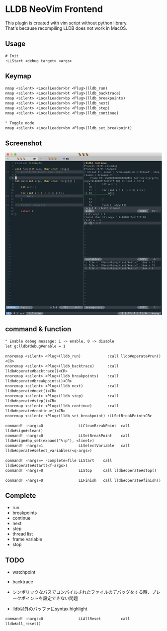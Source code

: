 # LLDB NeoVim Frontend

This plugin is created with vim script without python library. <br>
That's because recompiling LLDB does not work in MacOS.

## Usage

```
# Init
:LLStart <debug target> <args>
```

## Keymap
```
nmap <silent> <LocalLeader>br <Plug>(lldb_run)
nmap <silent> <LocalLeader>bt <Plug>(lldb_backtrace)
nmap <silent> <LocalLeader>bp <Plug>(lldb_breakpoints)
nmap <silent> <LocalLeader>bn <Plug>(lldb_next)
nmap <silent> <LocalLeader>bs <Plug>(lldb_step)
nmap <silent> <LocalLeader>bc <Plug>(lldb_continue)

" Toggle mode
nmap <silent> <LocalLeader>bm <Plug>(lldb_set_breakpoint)
```

## Screenshot
![screenshot](https://github.com/sarub0b0/lldb.nvim/blob/images/screenshot.jpg?raw=true)

## command & function
```
" Enable debug message: 1 -> enable, 0 -> disable
let g:lldb#debug#enable = 1

nnoremap <silent> <Plug>(lldb_run)            :call lldb#operate#run()<CR>
nnoremap <silent> <Plug>(lldb_backtrace)      :call lldb#operate#backtrace()<CR>
nnoremap <silent> <Plug>(lldb_breakpoints)    :call lldb#operate#breakpoints()<CR>
nnoremap <silent> <Plug>(lldb_next)           :call lldb#operate#next()<CR>
nnoremap <silent> <Plug>(lldb_step)           :call lldb#operate#step()<CR>
nnoremap <silent> <Plug>(lldb_continue)       :call lldb#operate#continue()<CR>
nnoremap <silent> <Plug>(lldb_set_breakpoint) :LLSetBreakPoint<CR>

command! -nargs=0                LLCleanBreakPoint  call lldb#sign#clean()
command! -nargs=0                LLSetBreakPoint    call lldb#sign#bp_set(expand("%:p"), <line1>)
command! -nargs=1                LLSelectVariable   call lldb#operate#select_variables(<q-args>)

command! -nargs=+ -complete=file LLStart    call lldb#operate#start(<f-args>)
command! -nargs=0                LLStop     call lldb#operate#stop()

command! -nargs=0                LLFinish   call lldb#operate#finish()

```

## Complete
- run
- breakpoints
- continue
- next
- step
- thread list
- frame variable
- stop

## TODO
- watchpoint
- backtrace

- シンボリックなパスでコンパイルされたファイルのデバッグをする時、ブレークポイントを設定できない問題
- lldb以外のバッファにsyntax highlight
```
command! -nargs=0                LLAllReset         call lldb#all_reset()
```
